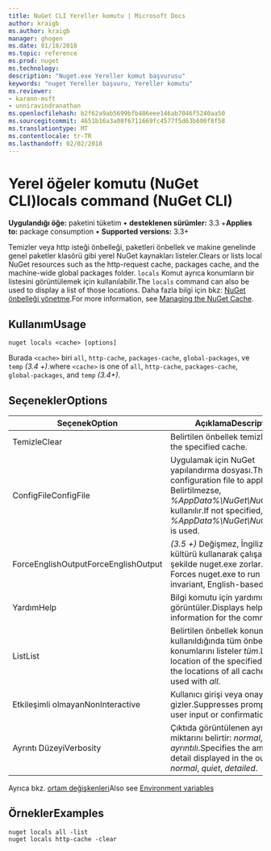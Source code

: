```yaml
---
title: NuGet CLI Yereller komutu | Microsoft Docs
author: kraigb
ms.author: kraigb
manager: ghogen
ms.date: 01/18/2018
ms.topic: reference
ms.prod: nuget
ms.technology: 
description: "Nuget.exe Yereller komut başvurusu"
keywords: "nuget Yereller başvuru, Yereller komutu"
ms.reviewer:
- karann-msft
- unniravindranathan
ms.openlocfilehash: b2f62a9ab5699bfb486eee146ab7046f5240aa50
ms.sourcegitcommit: 4651b16a3a08f6711669fc4577f5d63b600f8f58
ms.translationtype: MT
ms.contentlocale: tr-TR
ms.lasthandoff: 02/02/2018
---
```

# <a name="locals-command-nuget-cli"></a><span data-ttu-id="c5442-104">Yerel öğeler komutu (NuGet CLI)</span><span class="sxs-lookup"><span data-stu-id="c5442-104">locals command (NuGet CLI)</span></span>

<span data-ttu-id="c5442-105">**Uygulandığı öğe:** paketini tüketim &bullet; **desteklenen sürümler:** 3.3 +</span><span class="sxs-lookup"><span data-stu-id="c5442-105">**Applies to:** package consumption &bullet; **Supported versions:** 3.3+</span></span>

<span data-ttu-id="c5442-106">Temizler veya http isteği önbelleği, paketleri önbellek ve makine genelinde genel paketler klasörü gibi yerel NuGet kaynakları listeler.</span><span class="sxs-lookup"><span data-stu-id="c5442-106">Clears or lists local NuGet resources such as the http-request cache, packages cache, and the machine-wide global packages folder.</span></span> <span data-ttu-id="c5442-107">`locals` Komut ayrıca konumların bir listesini görüntülemek için kullanılabilir.</span><span class="sxs-lookup"><span data-stu-id="c5442-107">The `locals` command can also be used to display a list of those locations.</span></span> <span data-ttu-id="c5442-108">Daha fazla bilgi için bkz: [NuGet önbelleği yönetme](../consume-packages/managing-the-nuget-cache.md).</span><span class="sxs-lookup"><span data-stu-id="c5442-108">For more information, see [Managing the NuGet Cache](../consume-packages/managing-the-nuget-cache.md).</span></span>

## <a name="usage"></a><span data-ttu-id="c5442-109">Kullanım</span><span class="sxs-lookup"><span data-stu-id="c5442-109">Usage</span></span>

```cli
nuget locals <cache> [options]
```

<span data-ttu-id="c5442-110">Burada `<cache>` biri `all`, `http-cache`, `packages-cache`, `global-packages`, ve `temp` *(3.4 +)*.</span><span class="sxs-lookup"><span data-stu-id="c5442-110">where `<cache>` is one of `all`, `http-cache`, `packages-cache`, `global-packages`, and `temp` *(3.4+)*.</span></span>

## <a name="options"></a><span data-ttu-id="c5442-111">Seçenekler</span><span class="sxs-lookup"><span data-stu-id="c5442-111">Options</span></span>

| <span data-ttu-id="c5442-112">Seçenek</span><span class="sxs-lookup"><span data-stu-id="c5442-112">Option</span></span> | <span data-ttu-id="c5442-113">Açıklama</span><span class="sxs-lookup"><span data-stu-id="c5442-113">Description</span></span> |
| --- | --- |
| <span data-ttu-id="c5442-114">Temizle</span><span class="sxs-lookup"><span data-stu-id="c5442-114">Clear</span></span> | <span data-ttu-id="c5442-115">Belirtilen önbellek temizler.</span><span class="sxs-lookup"><span data-stu-id="c5442-115">Clears the specified cache.</span></span> |
| <span data-ttu-id="c5442-116">ConfigFile</span><span class="sxs-lookup"><span data-stu-id="c5442-116">ConfigFile</span></span> | <span data-ttu-id="c5442-117">Uygulamak için NuGet yapılandırma dosyası.</span><span class="sxs-lookup"><span data-stu-id="c5442-117">The NuGet configuration file to apply.</span></span> <span data-ttu-id="c5442-118">Belirtilmezse, *%AppData%\NuGet\NuGet.Config* kullanılır.</span><span class="sxs-lookup"><span data-stu-id="c5442-118">If not specified, *%AppData%\NuGet\NuGet.Config* is used.</span></span> |
| <span data-ttu-id="c5442-119">ForceEnglishOutput</span><span class="sxs-lookup"><span data-stu-id="c5442-119">ForceEnglishOutput</span></span> | <span data-ttu-id="c5442-120">*(3.5 +)*  Değişmez, İngilizce tabanlı kültürü kullanarak çalışacak şekilde nuget.exe zorlar.</span><span class="sxs-lookup"><span data-stu-id="c5442-120">*(3.5+)* Forces nuget.exe to run using an invariant, English-based culture.</span></span> |
| <span data-ttu-id="c5442-121">Yardım</span><span class="sxs-lookup"><span data-stu-id="c5442-121">Help</span></span> | <span data-ttu-id="c5442-122">Bilgi komutu için yardımı görüntüler.</span><span class="sxs-lookup"><span data-stu-id="c5442-122">Displays help information for the command.</span></span> |
| <span data-ttu-id="c5442-123">List</span><span class="sxs-lookup"><span data-stu-id="c5442-123">List</span></span> | <span data-ttu-id="c5442-124">Belirtilen önbellek konumunu veya kullanıldığında tüm önbellekleri konumlarını listeler *tüm*.</span><span class="sxs-lookup"><span data-stu-id="c5442-124">Lists the location of the specified cache, or the locations of all caches when used with *all*.</span></span> |
| <span data-ttu-id="c5442-125">Etkileşimli olmayan</span><span class="sxs-lookup"><span data-stu-id="c5442-125">NonInteractive</span></span> | <span data-ttu-id="c5442-126">Kullanıcı girişi veya onayı için ister gizler.</span><span class="sxs-lookup"><span data-stu-id="c5442-126">Suppresses prompts for user input or confirmations.</span></span> |
| <span data-ttu-id="c5442-127">Ayrıntı Düzeyi</span><span class="sxs-lookup"><span data-stu-id="c5442-127">Verbosity</span></span> | <span data-ttu-id="c5442-128">Çıktıda görüntülenen ayrıntı miktarını belirtir: *normal*, *sessiz*, *ayrıntılı*.</span><span class="sxs-lookup"><span data-stu-id="c5442-128">Specifies the amount of detail displayed in the output: *normal*, *quiet*, *detailed*.</span></span> |

<span data-ttu-id="c5442-129">Ayrıca bkz. [ortam değişkenleri](cli-ref-environment-variables.md)</span><span class="sxs-lookup"><span data-stu-id="c5442-129">Also see [Environment variables](cli-ref-environment-variables.md)</span></span>

## <a name="examples"></a><span data-ttu-id="c5442-130">Örnekler</span><span class="sxs-lookup"><span data-stu-id="c5442-130">Examples</span></span>

```cli
nuget locals all -list
nuget locals http-cache -clear
```

